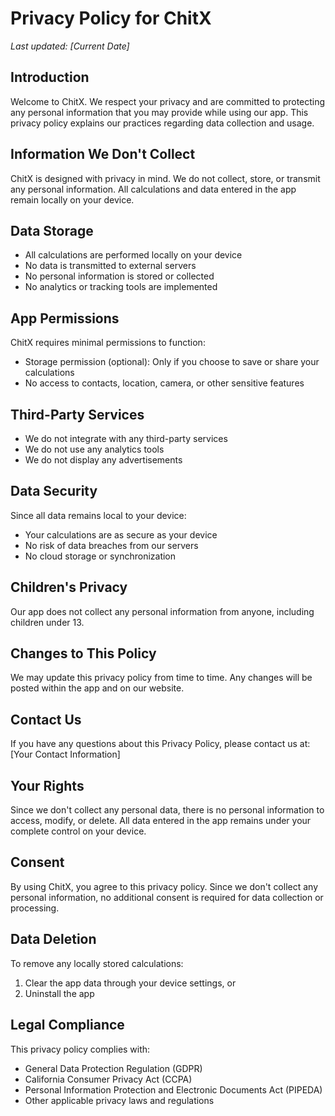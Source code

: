 # Privacy Policy for ChitX

*Last updated: [Current Date]*

## Introduction
Welcome to ChitX. We respect your privacy and are committed to protecting any personal information that you may provide while using our app. This privacy policy explains our practices regarding data collection and usage.

## Information We Don't Collect
ChitX is designed with privacy in mind. We do not collect, store, or transmit any personal information. All calculations and data entered in the app remain locally on your device.

## Data Storage
- All calculations are performed locally on your device
- No data is transmitted to external servers
- No personal information is stored or collected
- No analytics or tracking tools are implemented

## App Permissions
ChitX requires minimal permissions to function:
- Storage permission (optional): Only if you choose to save or share your calculations
- No access to contacts, location, camera, or other sensitive features

## Third-Party Services
- We do not integrate with any third-party services
- We do not use any analytics tools
- We do not display any advertisements

## Data Security
Since all data remains local to your device:
- Your calculations are as secure as your device
- No risk of data breaches from our servers
- No cloud storage or synchronization

## Children's Privacy
Our app does not collect any personal information from anyone, including children under 13.

## Changes to This Policy
We may update this privacy policy from time to time. Any changes will be posted within the app and on our website.

## Contact Us
If you have any questions about this Privacy Policy, please contact us at:
[Your Contact Information]

## Your Rights
Since we don't collect any personal data, there is no personal information to access, modify, or delete. All data entered in the app remains under your complete control on your device.

## Consent
By using ChitX, you agree to this privacy policy. Since we don't collect any personal information, no additional consent is required for data collection or processing.

## Data Deletion
To remove any locally stored calculations:
1. Clear the app data through your device settings, or
2. Uninstall the app

## Legal Compliance
This privacy policy complies with:
- General Data Protection Regulation (GDPR)
- California Consumer Privacy Act (CCPA)
- Personal Information Protection and Electronic Documents Act (PIPEDA)
- Other applicable privacy laws and regulations 
